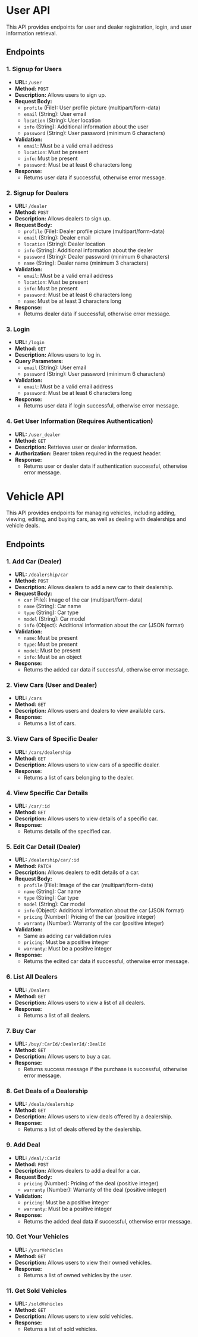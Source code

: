 # User API

This API provides endpoints for user and dealer registration, login, and user information retrieval.

## Endpoints

### 1. Signup for Users

- **URL:** `/user`
- **Method:** `POST`
- **Description:** Allows users to sign up.
- **Request Body:**
  - `profile` (File): User profile picture (multipart/form-data)
  - `email` (String): User email
  - `location` (String): User location
  - `info` (String): Additional information about the user
  - `password` (String): User password (minimum 6 characters)
- **Validation:**
  - `email`: Must be a valid email address
  - `location`: Must be present
  - `info`: Must be present
  - `password`: Must be at least 6 characters long
- **Response:** 
  - Returns user data if successful, otherwise error message.

### 2. Signup for Dealers

- **URL:** `/dealer`
- **Method:** `POST`
- **Description:** Allows dealers to sign up.
- **Request Body:**
  - `profile` (File): Dealer profile picture (multipart/form-data)
  - `email` (String): Dealer email
  - `location` (String): Dealer location
  - `info` (String): Additional information about the dealer
  - `password` (String): Dealer password (minimum 6 characters)
  - `name` (String): Dealer name (minimum 3 characters)
- **Validation:**
  - `email`: Must be a valid email address
  - `location`: Must be present
  - `info`: Must be present
  - `password`: Must be at least 6 characters long
  - `name`: Must be at least 3 characters long
- **Response:** 
  - Returns dealer data if successful, otherwise error message.

### 3. Login

- **URL:** `/login`
- **Method:** `GET`
- **Description:** Allows users to log in.
- **Query Parameters:**
  - `email` (String): User email
  - `password` (String): User password (minimum 6 characters)
- **Validation:**
  - `email`: Must be a valid email address
  - `password`: Must be at least 6 characters long
- **Response:** 
  - Returns user data if login successful, otherwise error message.

### 4. Get User Information (Requires Authentication)

- **URL:** `/user_dealer`
- **Method:** `GET`
- **Description:** Retrieves user or dealer information.
- **Authorization:** Bearer token required in the request header.
- **Response:** 
  - Returns user or dealer data if authentication successful, otherwise error message.

# Vehicle API

This API provides endpoints for managing vehicles, including adding, viewing, editing, and buying cars, as well as dealing with dealerships and vehicle deals.

## Endpoints

### 1. Add Car (Dealer)

- **URL:** `/dealership/car`
- **Method:** `POST`
- **Description:** Allows dealers to add a new car to their dealership.
- **Request Body:**
  - `car` (File): Image of the car (multipart/form-data)
  - `name` (String): Car name
  - `type` (String): Car type
  - `model` (String): Car model
  - `info` (Object): Additional information about the car (JSON format)
- **Validation:**
  - `name`: Must be present
  - `type`: Must be present
  - `model`: Must be present
  - `info`: Must be an object
- **Response:** 
  - Returns the added car data if successful, otherwise error message.

### 2. View Cars (User and Dealer)

- **URL:** `/cars`
- **Method:** `GET`
- **Description:** Allows users and dealers to view available cars.
- **Response:** 
  - Returns a list of cars.

### 3. View Cars of Specific Dealer

- **URL:** `/cars/dealership`
- **Method:** `GET`
- **Description:** Allows users to view cars of a specific dealer.
- **Response:** 
  - Returns a list of cars belonging to the dealer.

### 4. View Specific Car Details

- **URL:** `/car/:id`
- **Method:** `GET`
- **Description:** Allows users to view details of a specific car.
- **Response:** 
  - Returns details of the specified car.

### 5. Edit Car Detail (Dealer)

- **URL:** `/dealership/car/:id`
- **Method:** `PATCH`
- **Description:** Allows dealers to edit details of a car.
- **Request Body:**
  - `profile` (File): Image of the car (multipart/form-data)
  - `name` (String): Car name
  - `type` (String): Car type
  - `model` (String): Car model
  - `info` (Object): Additional information about the car (JSON format)
  - `pricing` (Number): Pricing of the car (positive integer)
  - `warranty` (Number): Warranty of the car (positive integer)
- **Validation:**
  - Same as adding car validation rules
  - `pricing`: Must be a positive integer
  - `warranty`: Must be a positive integer
- **Response:** 
  - Returns the edited car data if successful, otherwise error message.

### 6. List All Dealers

- **URL:** `/Dealers`
- **Method:** `GET`
- **Description:** Allows users to view a list of all dealers.
- **Response:** 
  - Returns a list of all dealers.

### 7. Buy Car

- **URL:** `/buy/:CarId/:DealerId/:DealId`
- **Method:** `GET`
- **Description:** Allows users to buy a car.
- **Response:** 
  - Returns success message if the purchase is successful, otherwise error message.

### 8. Get Deals of a Dealership

- **URL:** `/deals/dealership`
- **Method:** `GET`
- **Description:** Allows users to view deals offered by a dealership.
- **Response:** 
  - Returns a list of deals offered by the dealership.

### 9. Add Deal

- **URL:** `/deal/:CarId`
- **Method:** `POST`
- **Description:** Allows dealers to add a deal for a car.
- **Request Body:**
  - `pricing` (Number): Pricing of the deal (positive integer)
  - `warranty` (Number): Warranty of the deal (positive integer)
- **Validation:**
  - `pricing`: Must be a positive integer
  - `warranty`: Must be a positive integer
- **Response:** 
  - Returns the added deal data if successful, otherwise error message.

### 10. Get Your Vehicles

- **URL:** `/yourVehicles`
- **Method:** `GET`
- **Description:** Allows users to view their owned vehicles.
- **Response:** 
  - Returns a list of owned vehicles by the user.

### 11. Get Sold Vehicles

- **URL:** `/soldVehicles`
- **Method:** `GET`
- **Description:** Allows users to view sold vehicles.
- **Response:** 
  - Returns a list of sold vehicles.

